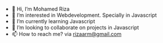 - 👋 Hi, I’m Mohamed Riza
- 👀 I’m interested in Webdevelopment. Specially in Javascript
- 🌱 I’m currently learning Javascript
- 💞️ I’m looking to collaborate on projects in Javascript
- 📫 How to reach me? via rizaarm@gmail.com

<!---
rizaarm/rizaarm is a ✨ special ✨ repository because its `README.md` (this file) appears on your GitHub profile.
You can click the Preview link to take a look at your changes.
--->
